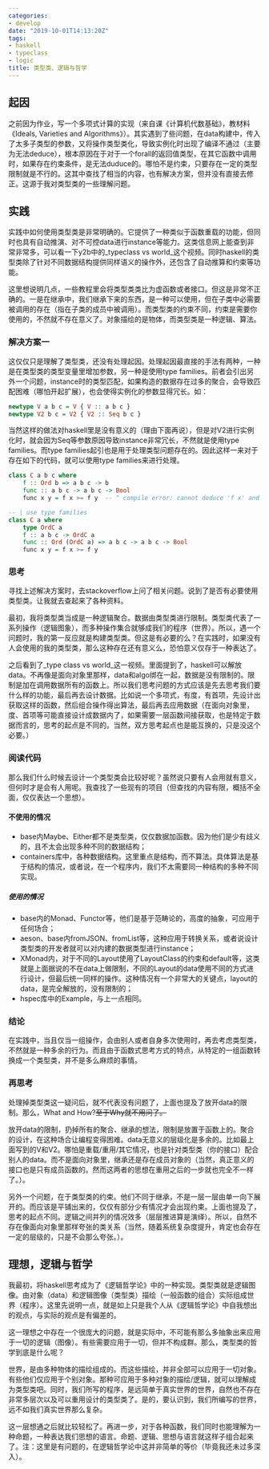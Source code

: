 ```yaml
---
categories: 
- develop
date: "2019-10-01T14:13:20Z"
tags: 
- haskell
- typeclass
- logic
title: 类型类、逻辑与哲学
---
```


## 起因

之前因为作业，写一个多项式计算的实现（来自课《计算机代数基础》，教材料《Ideals, Varieties and Algorithms》）。其实遇到了些问题，在data构建中，传入了太多子类型的参数，又将操作类型类化，导致实例化时出现了编译不通过（主要为无法deduce），根本原因在于对于一个forall的返回值类型，在其它函数中调用时，如果存在约束条件，是无法duduce的。哪怕不是约束，只要存在一定的类型限制就是不行的。这其中查找了相当的内容，也有解决方案，但并没有直接去修正。这源于我对类型类的一些理解问题。


## 实践

实践中如何使用类型类是非常明确的。它提供了一种类似于函数重载的功能，但同时也具有自动推演、对不可控data进行instance等能力。这类信息网上能查到非常非常多，可以看一下y2b中的_typeclass vs world_这个视频。同时haskell的类型类除了针对不同数据结构提供同样语义的操作外，还包含了自动推算和约束等功能。

这里想说明几点，一些教程里会将类型类类比为虚函数或者接口。但这是非常不正确的。一是在继承中，我们继承下来的东西，是一种可以使用，但在子类中必需要被调用的存在（指在子类的成员中被调用）。而类型类的约束不同，约束是需要你使用的，不然就不存在意义了。对象描绘的是物体，而类型类是一种逻辑、算法。

### 解决方案一
这仅仅只是理解了类型类，还没有处理起因。处理起因最直接的手法有两种，一种是在类型类的类型变量里增加参数，另一种是使用type families。前者会引出另外一个问题，instance时的类型匹配，如果构造的数据存在过多的聚合，会导致匹配困难（哪怕开起扩展），也会使得实例化的参数显得冗长。如：

```haskell
newtype V a b c = V { V :: a b c }
newtype V2 b c = V2 { V2 :: Seq b c }
```

当然这样的做法对haskell里是没有意义的（理由下面再说），但是对V2进行实例化时，就会因为Seq等参数原因导致instance非常冗长，不然就是使用type families。而type families起引也是用于处理类型问题存在的。因此这样一来对于存在如下的代码，就可以使用type families来进行处理。

```haskell
class C a b c where
    f :: Ord b => a b c -> b
    func :: a b c -> a b c -> Bool
    func x y = f x >= f y  -- ^ compile error: cannot deduce 'f x' and 'f y'

-- | use type families
class C a where
    type OrdC a
    f :: a b c -> OrdC a
    func :: Ord (OrdC a) => a b c -> a b c -> Bool
    func x y = f x >= f y 
```

### 思考

寻找上述解决方案时，去stackoverflow上问了相关问题。说到了是否有必要使用类型类。让我就去查起来了各种资料。

最初，我将类型类当成是一种逻辑聚合。数据由类型类进行限制。类型类代表了一系列操作（逻辑图象），而多种操作集合就够成我们的程序（世界）。所以，遇一个问题时，我的第一反应就是构建类型类。但这是有必要的么？在实践时，如果没有人会使用的我的类型类，那么这种存在还有意义么，恐怕意义仅存于一种表达了。

之后看到了_type class vs world_这一视频。里面提到了，haskell可以解放data。不再像是面向对象里那样，data和algo绑在一起，数据是没有限制的。限制是加在调用数据所有的函数上。所以我们思考问题的方式应该是先去思考我们要什么样的功能，最后再去设计数据。比如说一个多项式，有度，有首项，先设计出获取这样的函数，然后组合操作得出算法，最后再去应用数据（在面向对象里，度、首项等可能直接设计成数据内了，如果需要一层函数间接获取，也是特定于数据而言的，思考的起点是不同的。当然，双方思考起点也是能互换的，只是没这个必要。）

### 阅读代码

那么我们什么时候去设计一个类型类会比较好呢？虽然说只要有人会用就有意义，但何时才是会有人用呢。我查找了一些现有的项目（但查找的内容有限，概括不全面，仅仅表达一个思想）。

#### 不使用的情况

- base内Maybe、Either都不是类型类，仅仅数据加函数。因为他们是少有歧义的，且不太会出现多种不同的数据结构；
- containers库中，各种数据结构。这里重点是结构，而不算法。具体算法是基于结构的情况，或者说，在一个程序内，我们不太需要同一种结构的多种不同实现。

##### 使用的情况

- base内的Monad、Functor等，他们是基于范畴论的，高度的抽象，可应用于任何场合；
- aeson、base内fromJSON、fromList等，这种应用于转换关系，或者说设计类型类的开发者就可以对内建的数据类型进行instance；
- XMonad内，对于不同的Layout使用了LayoutClass的约束和default等，这类就是上面据说的不在data上做限制，不同的Layout的data使用不同的方式进行设计，但最后统一同样的操作。这种情况有一个非常大的关键点，layout的data，是完全解放的，没有限制的；
- hspec库中的Example，与上一点相同。

### 结论

在实践中，当且仅当一组操作，会由别人或者自身多次使用时，再去考虑类型类，不然就是一种多余的行为。而且由于函数式思考方式的特点，从特定的一组函数转换成一个类型类，并不是多么麻烦的事情。

### 再思考

处理掉类型类这一疑问后，就不代表没有问题了，上面也提及了放开data的限制。那么，What and How?~~至于Why就不用问了。~~

放开data的限制，扔掉所有的聚合、继承的想法，限制是放置于函数上的。聚合的设计，在这种场合让编程变得困难。data无意义的层级化是多余的。比如最上面写到的V和V2。哪怕是重载/重用/其它情况，也是针对类型类（你的接口）配合别人的data。而不是面向对象里，继承还是存在成员对象的（当然，真正意义的接口也是只有成员函数的。然而这两者的思想在重用之后的一步就也完全不一样了。）。

另外一个问题，在于类型类的约束。他们不同于继承，不是一层一层由单一向下展开的。而应该是平铺出来的，仅仅有部分少有情况才会出现约束。上面也提及了，思考的起点不同。逻辑之间并列的情况效多（层层推进算是演绎）。所以，自然不存在像面向对象里那样夸张的类关系（当然，随着系统复杂度提升，肯定也会存在一定的层级的，只是不会那么夸张。）。

## 理想，逻辑与哲学

我最初，将haskell思考成为了《逻辑哲学论》中的一种实现。类型类就是逻辑图像。由对象（data）和逻辑图像（类型类）描绘（一般函数的组合）实际组成世界（程序）。这里先说明一点，就是如上只是我个人从《逻辑哲学论》中自我想出的观点，与实际的观点是有偏差的。

这一理想之中存在一个很庞大的问题，就是实际中，不可能有那么多抽象出来应用于一切的逻辑（图像）。有些需要应用于一切，但并不构成群。那么，类型类的哲学到底是什么呢？

世界，是由多种物体的描绘组成的。而这些描绘，并非全部可以应用于一切对象。有些他们仅应用于个别对象。那种可应用于多种对象的描绘/逻辑，就可以理解成为类型类吧。同时，我们所写的程序，是远简单于真实世界的世界，自然也不存在非常多层次以及可以重用设计的类型类了。是的，要认识到，我们所编写的世界，远不如我们真实世界那么复杂。

这一层想通之后就比较轻松了。再进一步，对于各种函数，我们同时也能理解为一种命题，一种表达我们思想的语言。命题、逻辑、思想与语言就这样子组合起来了。注：这里是有问题的，在逻辑哲学论中这并非简单的等价（毕竟我还未过多深入）。
